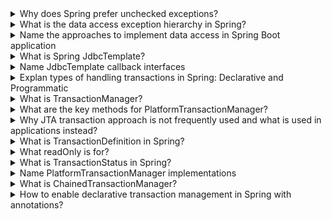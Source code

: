 <details>
  <summary>Why does Spring prefer unchecked exceptions?</summary>

- No Mandatory Catching
- Declarative Transactions: by default, transactions are rolled back only on unchecked exceptions
- Backward Compatibility: when modifying APIs, unchecked exceptions allow for adding new exceptions without breaking existing clients since clients are not forced to handle new exceptions
</details>

<details>
  <summary>What is the data access exception hierarchy in Spring?</summary>

- DataAccessException is the root of the hierarchy, and it provides a consistent approach to managing exceptions that arise from various data access technologies (e.g., JDBC, JPA, Hibernate). The DataAccessException class is an unchecked exception (extends RuntimeException).
- NonTransientDataAccessException - retrying the operation will not succeed without changing the cause of the exception.
- TransientDataAccessException - subsequent attempt might succeed without any intervention.
- etc.
</details>

<details>
  <summary>Name the approaches to implement data access in Spring Boot application</summary>

- JDBC - no Spring, doesn't handle connections
- Spring JdbcTemplate - opens and closes connections, catches exceptions, but doesn't handle transactions
- R2DBC - reactive, runs SQL queries
- ORM data access
</details>

<details>
  <summary>What is Spring JdbcTemplate?</summary>

The central class in Spring's JDBC support simplifies the use of JDBC and helps to avoid common errors.
- Uses a template pattern
- opens and closes connections
- execute SQL
- iteration over results
- catch and translate exceptions to DataAccessException
</details>


<details>
  <summary>Name JdbcTemplate callback interfaces</summary>

- RowMapper<T> - designed to map rows of a java.sql.ResultSet to instances of the specified generic type, it has a single method: T mapRow(ResultSet rs, int rowNum)
- RowCallbackHandler - designed for handling rows of a ResultSet, has a single method: void processRow(ResultSet rs)
- ResultSetExtractor - designed for extracting results from a ResultSet on a per-result basis. Unlike RowMapper<T>, which maps each row individually, ResultSetExtractor allows you to process the entire ResultSet in one go, providing more flexibility for complex result extraction logic, has a single method: T extractData(ResultSet rs)
</details>

<details>
  <summary>Explan types of handling transactions in Spring: Declarative and Programmatic</summary>

Declarative:
- most common approach in Spring applications
- separates transaction management from business code
- Annotation-Based Configuration, XML-Based Configuration

Programmatic:
- gives full control over the transaction boundaries within the code
- more flexible but also more complex and error-prone
- TransactionTemplate, TransactionManager, TransactionalOperation (Reactive)
</details>

<details>
  <summary>What is TransactionManager?</summary>

In Spring, a TransactionManager is a key component that coordinates and manages transactions. It is responsible for creating, committing, and rolling back transactions, as well as managing transaction resources such as database connections. 


TransactionManager is implemented by interfaces:
- PlatformTransactionManager - for synchronous operations. 
- ReactiveTransactionManager

Implementations of the PlatformTransactionManager interface:
- DataSourceTransactionManager - is used for managing transactions for JDBC-based applications.
- JpaTransactionManager is used to manage transactions in JPA-based applications. It integrates with the JPA EntityManagerFactory.
- JtaTransactionManager is used for managing transactions in Java EE environments where transactions span multiple resources (e.g., multiple databases, messaging systems). It is used for distributed transactions.

Implementations of the ReactiveTransactionManager:
- R2dbcTransactionManager - Manages transactions for R2DBC (Reactive Relational Database Connectivity) applications.
</details>

<details>
  <summary>What are the key methods for PlatformTransactionManager?</summary>

  Key Methods of PlatformTransactionManager:
- TransactionStatus getTransaction(TransactionDefinition definition): Begin a new transaction or return an existing one.
- void commit(TransactionStatus status): Commit the given transaction.
- void rollback(TransactionStatus status): Roll back the given transaction.
</details>

<details>
  <summary>Why JTA transaction approach is not frequently used and what is used in applications instead?</summary>

This approach is designed for managing distributed transactions across multiple resources, such as databases and messaging systems.
- Configuring JTA can be complex and requires a properly configured application server that supports JTA (e.g., JBoss, WebLogic, WebSphere)
- Managing distributed transactions involves significant overhead in coordinating multiple resources, which can impact performance and resource utilization.
- Modern applications often follow a microservices architecture where services are decoupled and communicate over REST APIs or messaging systems. In this architecture, distributed transactions are avoided due to their complexity, and eventual consistency patterns are preferred.
- For managing distributed data across microservices, patterns like Saga are often used, which provide a way to manage transactions without the need for a distributed transaction manager.
</details>

<details>
  <summary>What is TransactionDefinition in Spring?</summary>

In Spring, TransactionDefinition is an interface that provides a means to describe the properties of a transaction such as its propagation behavior, isolation level, timeout, and whether it is read-only:
- propagation: PROPAGATION_REQUIRED, PROPAGATION_REQUIRES_NEW, PROPAGATION_SUPPORTS, PROPAGATION_NOT_SUPPORTED, PROPAGATION_NEVER, PROPAGATION_MANDATORY, PROPAGATION_NESTED
- isolation: ISOLATION_DEFAULT, ISOLATION_READ_UNCOMMITTED, ISOLATION_READ_COMMITTED, ISOLATION_REPEATABLE_READ, ISOLATION_SERIALIZABLE
- timeout
- readOnly
</details>

<details>
  <summary>What readOnly is for?</summary>

- Database Performance: Some databases can optimize the execution of read-only transactions. They may skip certain checks and locks that are necessary for write operations, thus improving performance.
- Resource Management: Read-only transactions may consume fewer resources because they do not need to manage data changes, which can lead to faster execution times and reduced load on the database.

The database may use this hint to optimize the transaction. Optimizations can include:
- Skipping Locks: Avoiding the use of certain types of locks that are only necessary for write operations.
- Cache Optimization: Making better use of cache since no data modifications will occur.
- Reduced Logging: Minimizing the amount of transaction logging needed since no changes are being made.
- Resource Management: Allocating fewer resources since rollback operations for modifications are not needed.
</details>


<details>
  <summary>What is TransactionStatus in Spring?</summary>

TransactionStatus is an interface in Spring's transaction management framework that represents the current status of a transaction. It provides methods to control transaction behavior and query transaction state within a transactional context:
- isNewTransaction()
- hasSavepoint()
- setRollbackOnly()
- isRollbackOnly()
- flush()
- isCompleted()
</details>

<details>
  <summary>Name PlatformTransactionManager implementations</summary>

- DataSourceTransactionManager
- JpaTransactionManager - Suitable for applications using JPA with an ORM framework like Hibernate or EclipseLink.
- HibernateTransactionManager - Suitable for applications directly using Hibernate’s SessionFactory.
- JtaTransactionManager
- ChainedTransactionManager: For combining multiple transaction managers.
- ReactiveTransactionManager: For managing transactions in reactive programming models.
</details>

<details>
  <summary>What is ChainedTransactionManager?</summary>

ChainedTransactionManager is a specialized PlatformTransactionManager implementation provided by Spring Data that allows for combining multiple PlatformTransactionManager instances into a single coordinated transaction manager. This is useful when an application interacts with multiple transactional resources, and transactions are needed to be managed consistently across these resources.

When to Use ChainedTransactionManager
- Multiple Data Sources: When your application needs to interact with multiple data sources, ensure consistent transaction management across them.
- Mixed Resource Types: When combining different resource types, such as relational databases and messaging systems.
</details>



<details>
  <summary>How to enable declarative transaction management in Spring with annotations?</summary>

- Add Required Dependencies
- @EnableTransactionManagement on configuration class
- Use the @Transactional Annotation on classes or methods that are NOT private, static, final, or abstract. For JDK only public, for CGLIB proxy public, protected, and package-private 
</details>
















